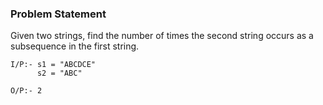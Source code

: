 ### Problem Statement 
Given two strings, find the number of times the second string occurs as a subsequence in the first string.

```
I/P:- s1 = "ABCDCE"
      s2 = "ABC"
 
O/P:- 2
```
